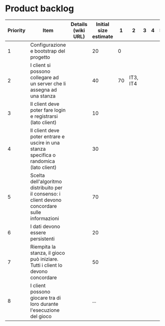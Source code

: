 # Product backlog

| Priority | Item                                                                    	 | Details (wiki URL)  | Initial size estimate | 1 | 2 | 3 | 4 | 5 | 6 |
|----------|-----------------------------------------------------------------------------|---------------------|-----------------------|---|---|---|---|---|---|
| 1        | Configurazione e bootstrap del progetto                                 	 |                     | 20                    | 0 |   |   |   |   |   |
| 2        | I client si possono collegare ad un server che li assegna ad una stanza 	 |                     | 40                    | 70| IT3, IT4
| 3        | Il client deve poter fare login e registrarsi (lato client) 	             |                     | 10                    |   |   |   |   |   |   |
| 4        | Il client deve poter entrare e uscire in una stanza specifica o randomica (lato client) |         | 30                    |   |   |   |   |   |   |
| 5        | Scelta dell'algoritmo distribuito per il consenso: i client devono concordare sulle informazioni| | 70                    |   |   |   |   |   |   |
| 6        | I dati devono essere persistenti 	                                         |                     | 20                    |   |   |   |   |   |   |
| 7        | Riempita la stanza, il gioco può iniziare. Tutti i client lo devono concordare |                  | 50                    |   |   |   |   |   |   |
| 8        | I client possono giocare tra di loro durante l'esecuzione del gioco 	     |                     | ...                   |   |   |   |   |   |   |